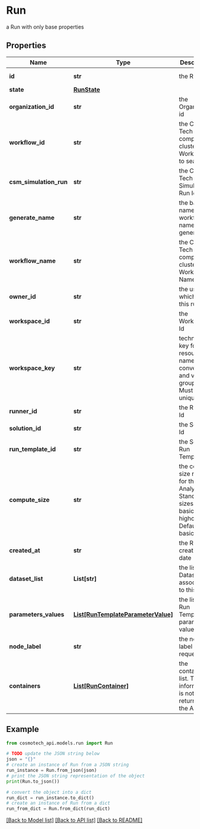 # Run

a Run with only base properties

## Properties

Name | Type | Description | Notes
------------ | ------------- | ------------- | -------------
**id** | **str** | the Run | [optional] [readonly] 
**state** | [**RunState**](RunState.md) |  | [optional] 
**organization_id** | **str** | the Organization id | [optional] 
**workflow_id** | **str** | the Cosmo Tech compute cluster Argo Workflow Id to search | [optional] 
**csm_simulation_run** | **str** | the Cosmo Tech Simulation Run Id | [optional] [readonly] 
**generate_name** | **str** | the base name for workflow name generation | [optional] 
**workflow_name** | **str** | the Cosmo Tech compute cluster Argo Workflow Name | [optional] 
**owner_id** | **str** | the user id which own this run | [optional] [readonly] 
**workspace_id** | **str** | the Workspace Id | [optional] [readonly] 
**workspace_key** | **str** | technical key for resource name convention and version grouping. Must be unique | [optional] [readonly] 
**runner_id** | **str** | the Runner Id | [optional] [readonly] 
**solution_id** | **str** | the Solution Id | [optional] [readonly] 
**run_template_id** | **str** | the Solution Run Template id | [optional] [readonly] 
**compute_size** | **str** | the compute size needed for this Analysis. Standard sizes are basic and highcpu. Default is basic | [optional] [readonly] 
**created_at** | **str** | the Run creation date | [optional] [readonly] 
**dataset_list** | **List[str]** | the list of Dataset Id associated to this Run | [optional] [readonly] 
**parameters_values** | [**List[RunTemplateParameterValue]**](RunTemplateParameterValue.md) | the list of Run Template parameters values | [optional] [readonly] 
**node_label** | **str** | the node label request | [optional] [readonly] 
**containers** | [**List[RunContainer]**](RunContainer.md) | the containers list. This information is not returned by the API. | [optional] 

## Example

```python
from cosmotech_api.models.run import Run

# TODO update the JSON string below
json = "{}"
# create an instance of Run from a JSON string
run_instance = Run.from_json(json)
# print the JSON string representation of the object
print(Run.to_json())

# convert the object into a dict
run_dict = run_instance.to_dict()
# create an instance of Run from a dict
run_from_dict = Run.from_dict(run_dict)
```
[[Back to Model list]](../README.md#documentation-for-models) [[Back to API list]](../README.md#documentation-for-api-endpoints) [[Back to README]](../README.md)


